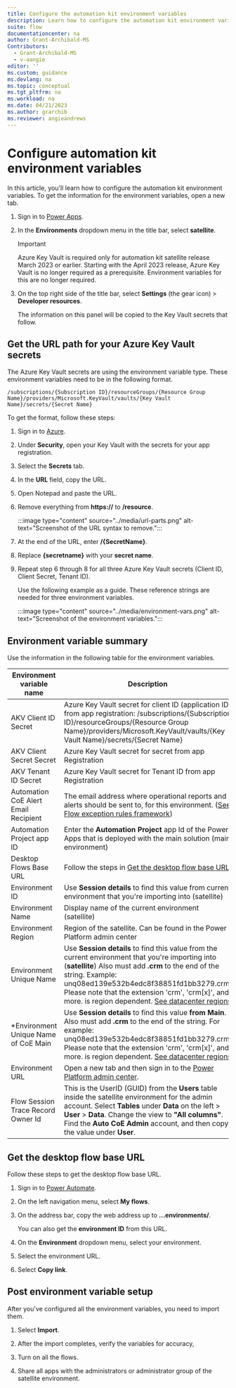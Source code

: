 ```yaml
---
title: Configure the automation kit environment variables
description: Learn how to configure the automation kit environment variables.
suite: flow
documentationcenter: na
author: Grant-Archibald-MS
Contributors:
  - Grant-Archibald-MS
  - v-aangie
editor: ''
ms.custom: guidance
ms.devlang: na
ms.topic: conceptual
ms.tgt_pltfrm: na
ms.workload: na
ms.date: 04/21/2023
ms.author: grarchib
ms.reviewer: angieandrews
---
```


# Configure automation kit environment variables

In this article, you'll learn how to configure the automation kit environment variables. To get the information for the environment variables, open a new tab.

1. Sign in to [Power Apps](https://make.powerapps.com).

1. In the **Environments** dropdown menu in the title bar, select **satellite**.

   > [!IMPORTANT]
   > Azure Key Vault is required only for automation kit satellite release March 2023 or earlier. Starting with the April 2023 release, Azure Key Vault is no longer required as a prerequisite. Environment variables for this are no longer required.

1. On the top right side of the title bar, select **Settings** (the gear icon) > **Developer resources**.

    The information on this panel will be copied to the Key Vault secrets that follow.

## Get the URL path for your Azure Key Vault secrets

The Azure Key Vault secrets are using the environment variable type. These environment variables need to be in the following format.
  
   ```azurecli
   /subscriptions/{Subscription ID}/resourceGroups/{Resource Group Name}/providers/Microsoft.KeyVault/vaults/{Key Vault Name}/secrets/{Secret Name}
   ```

To get the format, follow these steps:

1. Sign in to [Azure](https://portal.azure.com/home).

1. Under **Security**, open your Key Vault with the secrets for your app registration.

1. Select the **Secrets** tab. <!--I don't see this tab.-->

1. In the **URL** field, copy the URL.

1. Open Notepad and paste the URL.

1. Remove everything from **https://** to **/resource**.

    :::image type="content" source="../media/url-parts.png" alt-text="Screenshot of the URL syntax to remove.":::

1. At the end of the URL, enter **/{SecretName}**.

1. Replace **{secretname}** with your **secret name**.

1. Repeat step 6 through 8 for all three Azure Key Vault secrets (Client ID, Client Secret, Tenant ID).

    Use the following example as a guide. These reference strings are needed for three environment variables.

    :::image type="content" source="../media/environment-vars.png" alt-text="Screenshot of the environment variables.":::

## Environment variable summary

   Use the information in the following table for the environment variables.

| Environment variable name      | Description |
|---------------------------------------|-------------------|
| AKV Client ID Secret                  | Azure Key Vault secret for client ID (application ID) from app registration: /subscriptions/{Subscription ID}/resourceGroups/{Resource Group Name}/providers/Microsoft.KeyVault/vaults/{Key Vault Name}/secrets/{Secret Name}                                                                   |
| AKV Client Secret Secret              | Azure Key Vault secret for secret from app Registration                                                                                                                                                                                                                                         |
| AKV Tenant ID Secret                  | Azure Key Vault secret for Tenant ID from app Registration                                                                                                                                                                                                                                      |
| Automation CoE Alert Email Recipient  | The email address where operational reports and alerts should be sent to, for this environment. ([See Flow exception rules framework](../exception-rules-framework.md#flow-exception-rules-framework))                                                                                                                            |
| Automation Project app ID             | Enter the **Automation Project** app Id of the Power Apps that is deployed with the main solution (main environment)                                                                                                                                                                            |
| Desktop Flows Base URL                | Follow the steps in [Get the desktop flow base URL](#get-the-desktop-flow-base-url)                                                                                                                     |
| Environment ID                        | Use **Session details** to find this value from current environment that you're importing into (satellite)                                                                                                                                                                                     |
| Environment Name                      | Display name of the current environment (satellite)                                                                                                                                                                                                                                             |
| Environment Region                    | Region of the satellite. Can be found in the Power Platform admin center                                                                                                                                                                                                                        |
| Environment Unique Name               | Use **Session details** to find this value from the current environment that you're importing into (**satellite**) Also must add **.crm** to the end of the string. Example: unq08ed139e532b4edc8f38851fd1bb3279.crm. Please note that the extension 'crm', 'crm[x]', and more. is region dependent. [See datacenter regions](/power-platform/admin/new-datacenter-regions)  |
| \*Environment Unique Name of CoE Main | Use **Session details** to find this value **from Main**. Also must add **.crm** to the end of the string. For example: unq08ed139e532b4edc8f38851fd1bb3279.crm. Please note that the extension 'crm', 'crm[x]', and more. is region dependent. [See datacenter regions](/power-platform/admin/new-datacenter-regions)                                                                                                                                                                                                                          |
| Environment URL                       | Open a new tab and then sign in to the [Power Platform admin center](https://admin.powerplatform.microsoft.com/home).                                                                                            |
| Flow Session Trace Record Owner Id    | This is the UserID (GUID) from the **Users** table inside the satellite environment for the admin account. Select **Tables** under **Data** on the left > **User** > **Data**. Change the view to **"All columns"**. Find the **Auto CoE Admin** account, and then copy the value under **User**. |

## Get the desktop flow base URL

Follow these steps to  get the desktop flow base URL.

1. Sign in to [Power Automate](https://make.powerautomate.com).

1. On the left navigation menu, select **My flows**.

1. On the address bar, copy the web address up to **…environments/**.

    You can also get the **environment ID** from this URL.

1. On the **Environment** dropdown menu, select your environment.

1. Select the environment URL. <!--From where?-->

1. Select **Copy link**.

## Post environment variable setup

After you've configured all the environment variables, you need to import them.

1. Select **Import**. <!--Are you still in Power Automate?-->

1. After the import completes, verify the variables for accuracy,

1. Turn on all the flows. <!--Say how to do this.-->

1. Share all apps with the administrators or administrator group of the satellite environment. <!--Say how to do this.-->
